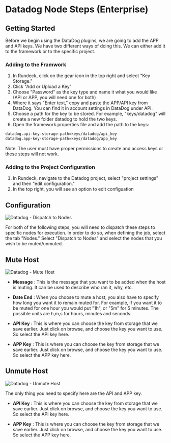 # Datadog Node Steps (Enterprise)

## Getting Started

Before we begin using the DataDog plugins, we are going to add the APP and API keys. We have two different ways of doing this. We can either add it to the framework or to the specific project. 

### Adding to the Framwork

1. In Rundeck, click on the gear icon in the top right and select "Key Storage."
2. Click "Add or Upload a Key"
3. Choose "Password" as the key type and name it what you would like (API or APP, you will need one for both)
4. Where it says "Enter text," copy and paste the APP/API key from DataDog. You can find it in account settings in DataDog under API.
5. Choose a path for the key to be stored. For example, "keys/datadog" will create a new folder datadog to hold the two keys.
6. Open the framework.properties file and add the path to the keys:

```bash
datadog.api-key-storage-path=keys/datadog/api_key
datadog.app-key-storage-path=keys/datadog/app_key
```

Note:  The user must have proper permissions to create and access keys or these steps will not work.

### Adding to the Project Configuration

1. In Rundeck, navigate to the Datadog project, select "project settings" and then "edit configuration."
2. In the top right, you will see an option to edit configuation 

## Configuration

![Datadog - Dispatch to Nodes](~@assets/img/datadog-dispatch.png)

For both of the following steps, you will need to dispatch these steps to specific nodes for execution. In order to do so, when defining the job, select the tab "Nodes." Select "Dispatch to Nodes" and select the nodes that you wish to be muted/unmuted.

## Mute Host

![Datadog - Mute Host](~@assets/img/datadog_mute.png)

- **Message**
: This is the message that you want to be added when the host is muting. It can be used to describe who ran it, why, etc.

- **Date End**
: When you choose to mute a host, you also have to specify how long you want it to remain muted for. For example, if you want it to be muted for one hour you would put "1h", or "5m" for 5 minutes. The possible units are h,m,s for hours, minutes and seconds.

 - **API Key**
 : This is where you can choose the key from storage that we save earlier. Just click on browse, and choose the key you want to use. So select the API key here. 
 
  - **APP Key**
  : This is where you can choose the key from storage that we save earlier. Just click on browse, and choose the key you want to use. So select the APP key here. 
  
  ## Unmute Host 
  
  ![Datadog - Unmute Host](~@assets/img/datadog_unmute.png)
  
  The only thing you need to specify here are the API and APP key.
  
  - **API Key**
  : This is where you can choose the key from storage that we save earlier. Just click on browse, and choose the key you want to use. So select the API key here. 
   
  - **APP Key**
  : This is where you can choose the key from storage that we save earlier. Just click on browse, and choose the key you want to use. So select the APP key here. 
    